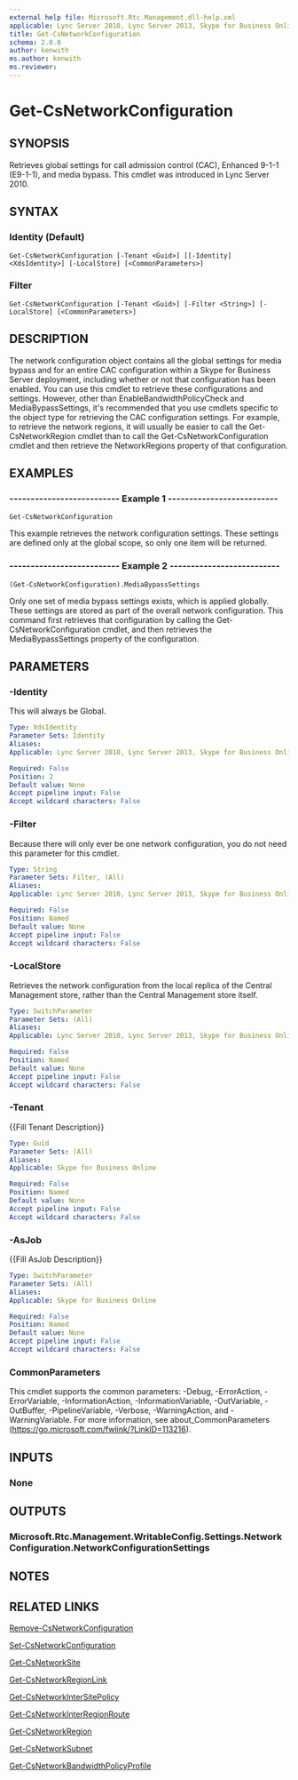 ```yaml
---
external help file: Microsoft.Rtc.Management.dll-help.xml
applicable: Lync Server 2010, Lync Server 2013, Skype for Business Online, Skype for Business Server 2015, Skype for Business Server 2019
title: Get-CsNetworkConfiguration
schema: 2.0.0
author: kenwith
ms.author: kenwith
ms.reviewer:
---
```


# Get-CsNetworkConfiguration

## SYNOPSIS
Retrieves global settings for call admission control (CAC), Enhanced 9-1-1 (E9-1-1), and media bypass.
This cmdlet was introduced in Lync Server 2010.


## SYNTAX

### Identity (Default)
```
Get-CsNetworkConfiguration [-Tenant <Guid>] [[-Identity] <XdsIdentity>] [-LocalStore] [<CommonParameters>]
```

### Filter
```
Get-CsNetworkConfiguration [-Tenant <Guid>] [-Filter <String>] [-LocalStore] [<CommonParameters>]
```

## DESCRIPTION
The network configuration object contains all the global settings for media bypass and for an entire CAC configuration within a Skype for Business Server deployment, including whether or not that configuration has been enabled.
You can use this cmdlet to retrieve these configurations and settings.
However, other than EnableBandwidthPolicyCheck and MediaBypassSettings, it's recommended that you use cmdlets specific to the object type for retrieving the CAC configuration settings.
For example, to retrieve the network regions, it will usually be easier to call the Get-CsNetworkRegion cmdlet than to call the Get-CsNetworkConfiguration cmdlet and then retrieve the NetworkRegions property of that configuration.


## EXAMPLES

### -------------------------- Example 1 --------------------------
```
Get-CsNetworkConfiguration
```

This example retrieves the network configuration settings.
These settings are defined only at the global scope, so only one item will be returned.

### -------------------------- Example 2 --------------------------
```
(Get-CsNetworkConfiguration).MediaBypassSettings
```

Only one set of media bypass settings exists, which is applied globally.
These settings are stored as part of the overall network configuration.
This command first retrieves that configuration by calling the Get-CsNetworkConfiguration cmdlet, and then retrieves the MediaBypassSettings property of the configuration.


## PARAMETERS

### -Identity
This will always be Global.

```yaml
Type: XdsIdentity
Parameter Sets: Identity
Aliases: 
Applicable: Lync Server 2010, Lync Server 2013, Skype for Business Online, Skype for Business Server 2015, Skype for Business Server 2019

Required: False
Position: 2
Default value: None
Accept pipeline input: False
Accept wildcard characters: False
```

### -Filter
Because there will only ever be one network configuration, you do not need this parameter for this cmdlet.

```yaml
Type: String
Parameter Sets: Filter, (All)
Aliases: 
Applicable: Lync Server 2010, Lync Server 2013, Skype for Business Online, Skype for Business Server 2015, Skype for Business Server 2019

Required: False
Position: Named
Default value: None
Accept pipeline input: False
Accept wildcard characters: False
```

### -LocalStore
Retrieves the network configuration from the local replica of the Central Management store, rather than the Central Management store itself.

```yaml
Type: SwitchParameter
Parameter Sets: (All)
Aliases: 
Applicable: Lync Server 2010, Lync Server 2013, Skype for Business Online, Skype for Business Server 2015, Skype for Business Server 2019

Required: False
Position: Named
Default value: None
Accept pipeline input: False
Accept wildcard characters: False
```

### -Tenant
{{Fill Tenant Description}}

```yaml
Type: Guid
Parameter Sets: (All)
Aliases: 
Applicable: Skype for Business Online

Required: False
Position: Named
Default value: None
Accept pipeline input: False
Accept wildcard characters: False
```

### -AsJob
{{Fill AsJob Description}}

```yaml
Type: SwitchParameter
Parameter Sets: (All)
Aliases: 
Applicable: Skype for Business Online

Required: False
Position: Named
Default value: None
Accept pipeline input: False
Accept wildcard characters: False
```

### CommonParameters
This cmdlet supports the common parameters: -Debug, -ErrorAction, -ErrorVariable, -InformationAction, -InformationVariable, -OutVariable, -OutBuffer, -PipelineVariable, -Verbose, -WarningAction, and -WarningVariable. For more information, see about_CommonParameters (https://go.microsoft.com/fwlink/?LinkID=113216).


## INPUTS

### None


## OUTPUTS

### Microsoft.Rtc.Management.WritableConfig.Settings.NetworkConfiguration.NetworkConfigurationSettings


## NOTES


## RELATED LINKS

[Remove-CsNetworkConfiguration](Remove-CsNetworkConfiguration.md)

[Set-CsNetworkConfiguration](Set-CsNetworkConfiguration.md)

[Get-CsNetworkSite](Get-CsNetworkSite.md)

[Get-CsNetworkRegionLink](Get-CsNetworkRegionLink.md)

[Get-CsNetworkInterSitePolicy](Get-CsNetworkInterSitePolicy.md)

[Get-CsNetworkInterRegionRoute](Get-CsNetworkInterRegionRoute.md)

[Get-CsNetworkRegion](Get-CsNetworkRegion.md)

[Get-CsNetworkSubnet](Get-CsNetworkSubnet.md)

[Get-CsNetworkBandwidthPolicyProfile](Get-CsNetworkBandwidthPolicyProfile.md)

